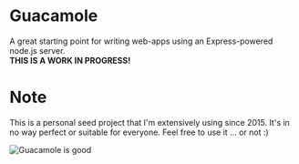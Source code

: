 # Guacamole
A great starting point for writing web-apps using an Express-powered node.js server.  
**THIS IS A WORK IN PROGRESS!**

# Note
This is a personal seed project that I'm extensively using since 2015. It's in no way perfect or suitable for everyone. Feel free to use it ... or not :)

![Guacamole is good](http://mylatinatable.com/wp-content/uploads/2016/02/guacamole-foto-heroe.jpg)
